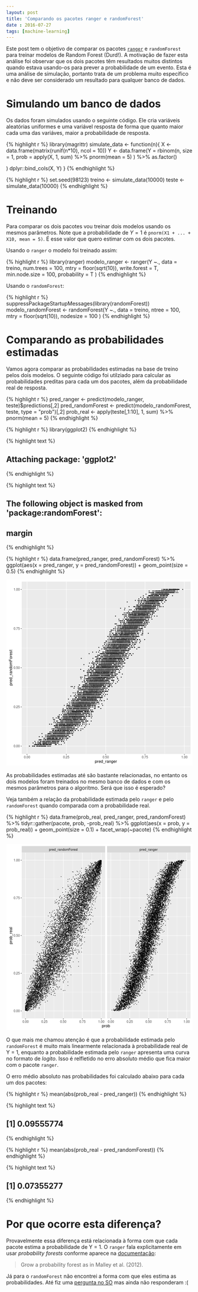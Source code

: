 ```yaml
---
layout: post
title: 'Comparando os pacotes ranger e randomForest'
date : 2016-07-27
tags: [machine-learning]
--- 
```




Este post tem o objetivo de comparar os pacotes [`ranger`](https://github.com/imbs-hl/ranger) e `randomForest` para treinar
modelos de Random Forest (Durd!). A motivação de fazer esta análise foi observar que 
os dois pacotes têm resultados muitos distintos quando estava usando-os para prever a
probabilidade de um evento. Esta é uma análise de simulação, portanto trata de um problema 
muito específico e não deve ser considerado um resultado para qualquer banco de dados.

# Simulando um banco de dados

Os dados foram simulados usando o seguinte código. Ele cria variáveis aleatórias uniformes
e uma variável resposta de forma que quanto maior cada uma das variáves, maior a probabilidade
de resposta.


{% highlight r %}
library(magrittr)
simulate_data <- function(n){
  X <- data.frame(matrix(runif(n*10), ncol = 10))
  Y <- data.frame(Y = rbinom(n, size = 1, prob = apply(X, 1, sum) %>%
                               pnorm(mean = 5)
                             ) %>% 
                    as.factor()
                               
  ) 
  dplyr::bind_cols(X, Y)
}
{% endhighlight %}


{% highlight r %}
set.seed(98123)
treino <- simulate_data(10000)
teste <- simulate_data(10000)
{% endhighlight %}

# Treinando 

Para comparar os dois pacotes vou treinar dois modelos usando os mesmos parâmetros. Note que a probabilidade de $Y = 1$ é `pnorm(X1 + ... + X10, mean = 5)`. É esse valor que quero estimar com os dois pacotes.

Usando o `ranger` o modelo foi treinado assim:


{% highlight r %}
library(ranger)
modelo_ranger <- ranger(Y ~., data = treino, 
                                num.trees = 100, 
                                mtry = floor(sqrt(10)), 
                                write.forest = T, 
                                min.node.size = 100, 
                                probability = T
                                )
{% endhighlight %}

Usando o `randomForest`:


{% highlight r %}
suppressPackageStartupMessages(library(randomForest))
modelo_randomForest <- randomForest(Y ~., data = treino,
                                    ntree = 100, 
                                    mtry = floor(sqrt(10)),
                                    nodesize = 100
                                    )
{% endhighlight %}

# Comparando as probabilidades estimadas

Vamos agora comparar as probabilidades estimadas na base de treino pelos dois modelos.
O seguinte código foi utilziado para calcular as probabilidades preditas para cada um dos pacotes,
além da probabilidade real de resposta.

{% highlight r %}
pred_ranger <- predict(modelo_ranger, teste)$predictions[,2]
pred_randomForest <- predict(modelo_randomForest, teste, type = "prob")[,2]
prob_real <- apply(teste[,1:10], 1, sum) %>% pnorm(mean = 5)
{% endhighlight %}


{% highlight r %}
library(ggplot2)
{% endhighlight %}



{% highlight text %}
## 
## Attaching package: 'ggplot2'
{% endhighlight %}



{% highlight text %}
## The following object is masked from 'package:randomForest':
## 
##     margin
{% endhighlight %}



{% highlight r %}
data.frame(pred_ranger, pred_randomForest) %>% 
  ggplot(aes(x = pred_ranger, y = pred_randomForest)) + geom_point(size = 0.5)
{% endhighlight %}

![plot of chunk unnamed-chunk-6](/images/2016-07-27-comparando-ranger-e-randomForest/unnamed-chunk-6-1.png)

As probabilidades estimadas até são bastante relacionadas, no entanto os dois modelos foram treinados no mesmo
banco de dados e com os mesmos parâmetros para o algoritmo. Será que isso é esperado?

Veja também a relação da probabilidade estimada pelo `ranger` e pelo `randomForest` quando comparada com a 
probabilidade real.


{% highlight r %}
data.frame(prob_real, pred_ranger, pred_randomForest) %>%
  tidyr::gather(pacote, prob, -prob_real) %>%
  ggplot(aes(x = prob, y = prob_real)) + geom_point(size = 0.1) + facet_wrap(~pacote)
{% endhighlight %}

![plot of chunk unnamed-chunk-7](/images/2016-07-27-comparando-ranger-e-randomForest/unnamed-chunk-7-1.png)

O que mais me chamou atenção é que a probabilidade estimada pelo `randomForest` é muito mais linearmente
relacionada à probabilidade real de Y = 1, enquanto a probabilidade estimada pelo `ranger` apresenta uma
curva no formato de *logito*. Isso é relfletido no erro absoluto médio que fica maior com o pacote `ranger`.

O erro médio absoluto nas probabilidades foi calculado abaixo para cada um dos pacotes:


{% highlight r %}
mean(abs(prob_real - pred_ranger))
{% endhighlight %}



{% highlight text %}
## [1] 0.09555774
{% endhighlight %}



{% highlight r %}
mean(abs(prob_real - pred_randomForest))
{% endhighlight %}



{% highlight text %}
## [1] 0.07355277
{% endhighlight %}

# Por que ocorre esta diferença?

Provavelmente essa diferença está relacionada à forma com que cada pacote estima a probabilidade
de Y = 1. O `ranger` fala explicitamente em usar *probability forests* conforme aparece na
[documentação](http://www.inside-r.org/packages/cran/ranger/docs/ranger): 

> Grow a probability forest as in Malley et al. (2012).

Já para o `randomForest` não encontrei a forma com que eles estima as probabilidades.
Até fiz uma [pergunta no SO](http://stackoverflow.com/q/38618955/3297472) mas ainda não responderam :(


















